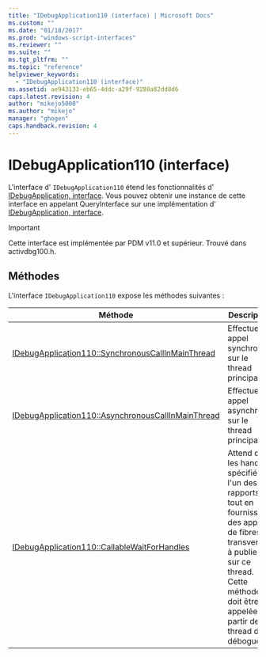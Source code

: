 ```yaml
---
title: "IDebugApplication110 (interface) | Microsoft Docs"
ms.custom: ""
ms.date: "01/18/2017"
ms.prod: "windows-script-interfaces"
ms.reviewer: ""
ms.suite: ""
ms.tgt_pltfrm: ""
ms.topic: "reference"
helpviewer_keywords: 
  - "IDebugApplication110 (interface)"
ms.assetid: ae943133-eb65-4ddc-a29f-9280a82dd8d6
caps.latest.revision: 4
author: "mikejo5000"
ms.author: "mikejo"
manager: "ghogen"
caps.handback.revision: 4
---
```

# IDebugApplication110 (interface)
L'interface d' `IDebugApplication110` étend les fonctionnalités d' [IDebugApplication, interface](../../winscript/reference/idebugapplication-interface.md).  Vous pouvez obtenir une instance de cette interface en appelant QueryInterface sur une implémentation d' [IDebugApplication, interface](../../winscript/reference/idebugapplication-interface.md).  
  
> [!IMPORTANT]
>  Cette interface est implémentée par PDM v11.0 et supérieur.  Trouvé dans activdbg100.h.  
  
## Méthodes  
 L'interface `IDebugApplication110` expose les méthodes suivantes :  
  
|Méthode|Description|  
|-------------|-----------------|  
|[IDebugApplication110::SynchronousCallInMainThread](../../winscript/reference/idebugapplication110-synchronouscallinmainthread.md)|Effectue un appel synchrone sur le thread principal.|  
|[IDebugApplication110::AsynchronousCallInMainThread](../../winscript/reference/idebugapplication110-asynchronouscallinmainthread.md)|Effectue un appel asynchrone sur le thread principal.|  
|[IDebugApplication110::CallableWaitForHandles](../../winscript/reference/idebugapplication110-callablewaitforhandles.md)|Attend que les handles spécifiés l'un des rapports à tout en fournissant des appels de fibres transversale à publier sur ce thread.  Cette méthode doit être appelée à partir de le thread du débogueur.|